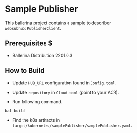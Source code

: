 # Sample Publisher #

This ballerina project contains a sample to describer `websubhub:PublisherClient`.

## Prerequisites $
- Ballerina Distribution 2201.0.3

## How to Build #
- Update `HUB_URL` configuration found in `Config.toml`.

- Update `repository` in `Cloud.toml` (point to your ACR).

- Run following command.
```sh
bal build
```
- Find the k8s artifacts in `target/kubernetes/samplePublisher/samplePublisher.yaml`.

